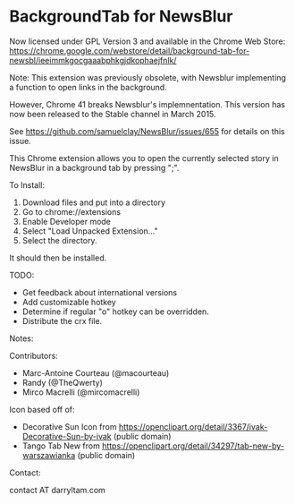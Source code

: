 BackgroundTab for NewsBlur
==========================

Now licensed under GPL Version 3 and available in the Chrome Web Store:
https://chrome.google.com/webstore/detail/background-tab-for-newsbl/ieeimmkgocgaaabphkgjdkophaejfnlk/


Note: This extension was previously obsolete, with Newsblur implementing a function to open links in the background.

However, Chrome 41 breaks Newsblur's implemnentation.  This version has now been released to the Stable channel in March 2015.

See https://github.com/samuelclay/NewsBlur/issues/655 for details on this issue.





This Chrome extension allows you to open the currently selected story in NewsBlur in a background tab by pressing ";".

To Install:
1) Download files and put into a directory
2) Go to chrome://extensions
3) Enable Developer mode
4) Select "Load Unpacked Extension..."
5) Select the directory.

It should then be installed.

TODO:
- Get feedback about international versions
- Add customizable hotkey
- Determine if regular "o" hotkey can be overridden.
- Distribute the crx file.

Notes:

Contributors:

* Marc-Antoine Courteau (@macourteau)
* Randy (@TheQwerty)
* Mirco Macrelli (@mircomacrelli)

Icon based off of:

 * Decorative Sun Icon from https://openclipart.org/detail/3367/ivak-Decorative-Sun-by-ivak (public domain)
 * Tango Tab New from https://openclipart.org/detail/34297/tab-new-by-warszawianka (public domain)

Contact:

contact AT darryltam.com
